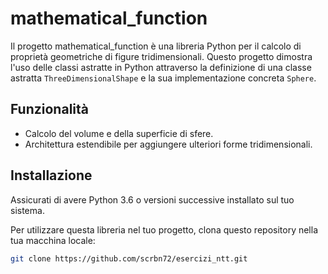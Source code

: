 # mathematical_function


Il progetto mathematical_function è una libreria Python per il calcolo di proprietà geometriche di figure tridimensionali. Questo progetto dimostra l'uso delle classi astratte in Python attraverso la definizione di una classe astratta `ThreeDimensionalShape` e la sua implementazione concreta `Sphere`.

## Funzionalità

- Calcolo del volume e della superficie di sfere.
- Architettura estendibile per aggiungere ulteriori forme tridimensionali.

## Installazione

Assicurati di avere Python 3.6 o versioni successive installato sul tuo sistema.

Per utilizzare questa libreria nel tuo progetto, clona questo repository nella tua macchina locale:

```bash
git clone https://github.com/scrbn72/esercizi_ntt.git
